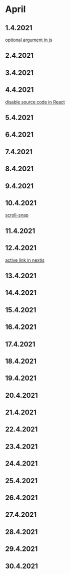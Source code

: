 # April

## 1.4.2021

[optional argument in js](http://www.wirfs-brock.com/allen/posts/166)

## 2.4.2021

## 3.4.2021

## 4.4.2021

[disable source code in React](https://stackoverflow.com/questions/51984146/how-to-disable-source-maps-for-react-js-application)

## 5.4.2021

## 6.4.2021

## 7.4.2021

## 8.4.2021

## 9.4.2021

## 10.4.2021

[scroll-snap](https://developer.mozilla.org/en-US/docs/Web/CSS/CSS_Scroll_Snap)

## 11.4.2021

## 12.4.2021

[active link in nextjs](https://stackoverflow.com/questions/53262263/target-active-link-when-the-route-is-active-in-next-js)

## 13.4.2021

## 14.4.2021

## 15.4.2021

## 16.4.2021

## 17.4.2021

## 18.4.2021

## 19.4.2021

## 20.4.2021

## 21.4.2021

## 22.4.2021

## 23.4.2021

## 24.4.2021

## 25.4.2021

## 26.4.2021

## 27.4.2021

## 28.4.2021

## 29.4.2021

## 30.4.2021
